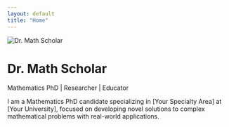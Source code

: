 ```yaml
---
layout: default
title: "Home"
---
```


<div class="professional-profile fade-in">
  <div class="profile-header">
    <img src="{{ site.baseurl }}/assets/images/profile.jpg" alt="Dr. Math Scholar" class="profile-image">
    <div class="profile-title">
      <h1>Dr. Math Scholar</h1>
      <p class="designation">Mathematics PhD | Researcher | Educator</p>
    </div>
  </div>
  
  <div class="professional-bio">
    <p>I am a Mathematics PhD candidate specializing in [Your Specialty Area] at [Your University], focused on developing novel solutions to complex mathematical problems with real-world applications.</p>
  </div>
</div>

